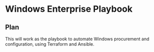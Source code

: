 # Windows Enterprise Playbook

## Plan

This will work as the playbook to automate Windows procurement and configuration, using Terraform and Ansible.
